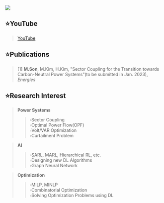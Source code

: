 <!--
<p align="center">
<img src="https://img.shields.io/badge/Python-3776AB?style=flat&logo=Python&logoColor=white"/>
<img src="https://img.shields.io/badge/Pytorch-EE4C2C?style=flat&logo=Pytorch&logoColor=white"/>
<img src="https://img.shields.io/badge/Matlab-blue?style=flat=Pytorch&logoColor=white"/>
<img src="https://img.shields.io/badge/Simulink-orange?style=flat=Pytorch&logoColor=white"/>
</p>



-->
<img src="https://img.shields.io/badge/GitHub-181717?style=flat&logo=Github&logoColor=white&link=https://github.com/powerflow77"/>




## ⭐YouTube
> <a href="https://www.youtube.com/channel/UC2wGcGfyIlqW2N8MZVKd6SA">YouTube</a> <br/>

## ⭐Publications
> [1] **M.Son**, M.Kim, H.Kim, "Sector Coupling for the Transition towards Carbon-Neutral Power Systems"(to be submitted in Jan. 2023), _Energies_



## ⭐Research Interest
> **Power Systems**
>> ▫️Sector Coupling<br/>
>> ▫️Optimal Power Flow(OPF)<br/>
>> ▫️Volt/VAR Optimization<br/>
>> ▫️Curtailment Problem

> **AI**
>> ▫️SARL, MARL, Hierarchical RL, etc.<br/>
>> ▫️Designing new DL Algorithms<br/>
>> ▫️Graph Neural Network<br/>

> **Optimization**
>> ▫️MILP, MINLP<br/>
>> ▫️Combinatorial Optimization<br/>
>> ▫️Solving Optimization Problems using DL


<!--
**powerflow77/powerflow77** is a ✨ _special_ ✨ repository because its `README.md` (this file) appears on your GitHub profile.


유튜브
> https://www.youtube.com/channel/UC2wGcGfyIlqW2N8MZVKd6SA<br/>

마크다운
https://powerflow77.github.io/

Here are some ideas to get you started:

- 🔭 I’m currently working on ...
- 🌱 I’m currently learning ...
- 👯 I’m looking to collaborate on ...
- 🤔 I’m looking for help with ...
- 💬 Ask me about ...
- 📫 How to reach me: ...
- 😄 Pronouns: ...
- ⚡ Fun fact: ...
-->
